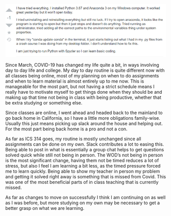   <img class="ui large left floated image" src="../images/stackbad.PNG">

  Since March, COVID-19 has changed my life quite a bit, in ways involving day to day life and college. My day to day routine is quite different now with all classes being online, most of my planning on when to do assignments and when to learn material is almost entirely up to me now. This is manageable for the most part, but not having a strict schedule means I really have to motivate myself to get things done when they should be and making up that time not being in class with being productive, whether that be extra studying or something else. 

  Since classes are online, I went ahead and headed back to the mainland to go back home in California, so I have a little more obligations family-wise. Usually this just means picking up slack around the house and helping out. For the most part being back home is a pro and not a con.

  As far as ICS 314 goes, my routine is mostly unchanged since all assignments can be done on my own. Slack contributes a lot to easing this. Being able to post in what is essentially a group chat helps to get questions solved quick while still not being in person. The WOD’s not being in person is the most significant change, having them not be timed reduces a lot of stress, but also I feel I am learning a bit less, as the timed pressure forced me to learn quickly. Being able to show my teacher in person my problem and getting it solved right away is something that is missed from Covid. This was one of the most beneficial parts of in class teaching that is currently missed.

  As far as changes to move on successfully I think I am continuing on as well as I was before, but more studying on my own may be necessary to get a better grasp on what we are learning.
